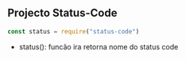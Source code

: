 ## Projecto Status-Code 


```js
const status = require("status-code")

```
- status(): funcão ira retorna nome do status code